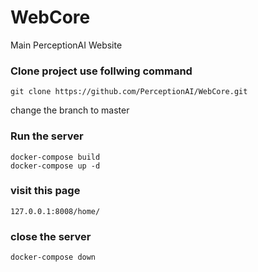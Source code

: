 # WebCore
Main PerceptionAI Website

### Clone project use follwing command
```
git clone https://github.com/PerceptionAI/WebCore.git
```
change the branch to master

### Run the server
```
docker-compose build
docker-compose up -d
```

### visit this page 
```
127.0.0.1:8008/home/
```

### close the server
```
docker-compose down
```
